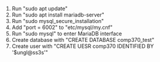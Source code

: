 1. Run "sudo apt update"
2. Run "sudo apt install mariadb-server"
3. Run "sudo mysql_secure_installation"
4. Add "port = 6002" to "etc/mysql/my.cnf"
5. Run "sudo mysql" to enter MariaDB interface
6. Create database with "CREATE DATABASE comp370_test"
7. Create user with "CREATE UESR comp370 IDENTIFIED BY '$ungl@ss3s'"